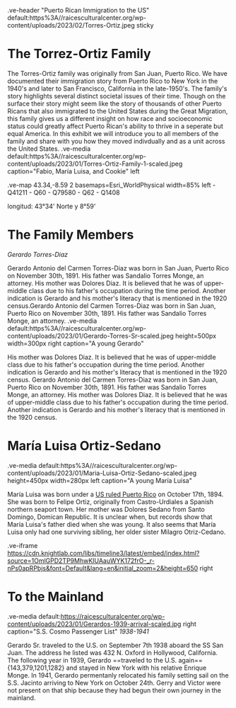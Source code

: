 .ve-header "Puerto Rican Immigration to the US" default:https%3A//raicesculturalcenter.org/wp-content/uploads/2023/02/Torres-Ortiz.jpeg sticky 


# The Torrez-Ortiz Family 
 
The Torres-Ortiz family was originally from San Juan, Puerto Rico. We have documented their immigration story from Puerto Rico to New York in the 1940's and later to San Francisco, California in the late-1950's. The family's story highlights several distinct societal issues of their time. Though on the surface their story might seem like the story of thousands of other Puerto Ricans that also immigrated to the United States during the Great Migration, this family gives us a different insight on how race and socioeconomic status could greatly affect Puerto Rican's ability to thrive in a seperate but equal America. In this exhibit we will introduce you to all members of the family and share with you how they moved indivdually and as a unit across the United States. 
.ve-media default:https%3A//raicesculturalcenter.org/wp-content/uploads/2023/01/Torres-Ortiz-Family-1-scaled.jpeg caption="Fabio, María Luisa, and Cookie" left
 
.ve-map 43.34,-8.59 2 basemaps=Esri_WorldPhysical width=85% left 
    - Q41211
    - Q60
    - Q79580
    - Q62
    - Q1408
  
  longitud: 43°34' Norte y 8°59'
   


# The Family Members

*Gerardo Torres-Diaz*

Gerardo Antonio del Carmen Torres-Diaz was born in San Juan, Puerto Rico on November 30th, 1891. His father was Sandalio Torres Monge, an attorney. His mother was Dolores Diaz. It is believed that he was of upper-middle class due to his father's occupation during the time period. Another indication is Gerardo and his mother's literacy that is mentioned in the 1920 census.Gerardo Antonio del Carmen Torres-Diaz was born in San Juan, Puerto Rico on November 30th, 1891. His father was Sandalio Torres Monge, an attorney. 
.ve-media default:https%3A//raicesculturalcenter.org/wp-content/uploads/2023/01/Gerardo-Torres-Sr-scaled.jpeg height=500px width=300px right caption="A young Gerardo"

His mother was Dolores Diaz. It is believed that he was of upper-middle class due to his father's occupation during the time period. Another indication is Gerardo and his mother's literacy that is mentioned in the 1920 census. Gerardo Antonio del Carmen Torres-Diaz was born in San Juan, Puerto Rico on November 30th, 1891. His father was Sandalio Torres Monge, an attorney. His mother was Dolores Diaz. It is believed that he was of upper-middle class due to his father's occupation during the time period. Another indication is Gerardo and his mother's literacy that is mentioned in the 1920 census.





# María Luisa Ortiz-Sedano

.ve-media default:https%3A//raicesculturalcenter.org/wp-content/uploads/2023/01/Maria-Luisa-Ortiz-Sedano-scaled.jpeg height=450px width=280px left caption="A young María Luisa" 

María Luisa was born under a [US ruled Puerto Rico](https://en.wikipedia.org/wiki/Spanish%E2%80%93American_War) on October 17th, 1894. She was born to Felipe Ortiz, originally from Castro-Urdiales a Spanish northern seaport town. Her mother was Dolores Sedano from Santo Domingo, Domican Republic. It is unclear when, but records show that María Luisa's father died when she was young. It also seems that María Luisa only had one surviving sibling, her older sister Milagro Otriz-Cedano.



.ve-iframe https://cdn.knightlab.com/libs/timeline3/latest/embed/index.html?source=1OmlGPD2TP9MhwKIUAauWYK172frO-_r-nPs0apRPbjs&font=Default&lang=en&initial_zoom=2&height=650 right

# To the Mainland

.ve-media default:https://raicesculturalcenter.org/wp-content/uploads/2023/01/Gerardos-1939-arrival-scaled.jpg  right caption="S.S. Cosmo Passenger List"
*1938-1941*


Gerardo Sr. traveled to the U.S. on September 7th 1938 aboard the SS San Juan. The address he listed was 432 N. Oxford in Hollywood, California. The following year in 1939, Gerardo ==traveled to the U.S. again=={143,379,1201,1282} and stayed in New York with his relative Enrique Monge. In 1941, Gerardo permentanly relocated his family setting sail on the S.S. Jacinto arriving to New York on October 24th. Gerry and Victor were not present on that ship because they had begun their own journey in the mainland.








